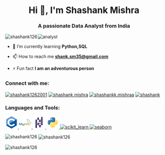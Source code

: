 <h1 align="center">Hi 👋, I'm Shashank Mishra</h1>
<h3 align="center">A passionate Data Analyst from India</h3>

<img align="right" alt="analyst" width="400" src="https://www.google.com/url?sa=i&url=https%3A%2F%2Fgifer.com%2Fen%2Fgifs%2Fanalyst&psig=AOvVaw3IgNl-GwqMNGxOWOqxayi3&ust=1696245469370000&source=images&cd=vfe&opi=89978449&ved=0CBEQjRxqFwoTCKiHiPfc1IEDFQAAAAAdAAAAABAQ"> 

<p align="left"> <img src="https://komarev.com/ghpvc/?username=shashank126&label=Profile%20views&color=0e75b6&style=flat" alt="shashank126" /> </p>

- 🌱 I’m currently learning **Python,SQL**

- 📫 How to reach me **shank.sm35@gmail.com**

- ⚡ Fun fact **I am an adventurous person**

<h3 align="left">Connect with me:</h3>
<p align="left">
<a href="https://twitter.com/shashank1262001" target="blank"><img align="center" src="https://raw.githubusercontent.com/rahuldkjain/github-profile-readme-generator/master/src/images/icons/Social/twitter.svg" alt="shashank1262001" height="30" width="40" /></a>
<a href="https://linkedin.com/in/shashank mishra" target="blank"><img align="center" src="https://raw.githubusercontent.com/rahuldkjain/github-profile-readme-generator/master/src/images/icons/Social/linked-in-alt.svg" alt="shashank mishra" height="30" width="40" /></a>
<a href="https://instagram.com/shashankk.mishraa" target="blank"><img align="center" src="https://raw.githubusercontent.com/rahuldkjain/github-profile-readme-generator/master/src/images/icons/Social/instagram.svg" alt="shashankk.mishraa" height="30" width="40" /></a>
<a href="https://kaggle.com/shashank" target="blank"><img align="center" src="https://raw.githubusercontent.com/rahuldkjain/github-profile-readme-generator/master/src/images/icons/Social/kaggle.svg" alt="shashank" height="30" width="40" /></a>
</p>

<h3 align="left">Languages and Tools:</h3>
<p align="left"> <a href="https://www.cprogramming.com/" target="_blank" rel="noreferrer"> <img src="https://raw.githubusercontent.com/devicons/devicon/master/icons/c/c-original.svg" alt="c" width="40" height="40"/> </a> <a href="https://www.mysql.com/" target="_blank" rel="noreferrer"> <img src="https://raw.githubusercontent.com/devicons/devicon/master/icons/mysql/mysql-original-wordmark.svg" alt="mysql" width="40" height="40"/> </a> <a href="https://pandas.pydata.org/" target="_blank" rel="noreferrer"> <img src="https://raw.githubusercontent.com/devicons/devicon/2ae2a900d2f041da66e950e4d48052658d850630/icons/pandas/pandas-original.svg" alt="pandas" width="40" height="40"/> </a> <a href="https://www.python.org" target="_blank" rel="noreferrer"> <img src="https://raw.githubusercontent.com/devicons/devicon/master/icons/python/python-original.svg" alt="python" width="40" height="40"/> </a> <a href="https://scikit-learn.org/" target="_blank" rel="noreferrer"> <img src="https://upload.wikimedia.org/wikipedia/commons/0/05/Scikit_learn_logo_small.svg" alt="scikit_learn" width="40" height="40"/> </a> <a href="https://seaborn.pydata.org/" target="_blank" rel="noreferrer"> <img src="https://seaborn.pydata.org/_images/logo-mark-lightbg.svg" alt="seaborn" width="40" height="40"/> </a> </p>

<p><img align="left" src="https://github-readme-stats.vercel.app/api/top-langs?username=shashank126&show_icons=true&locale=en&layout=compact" alt="shashank126" /></p>

<p>&nbsp;<img align="center" src="https://github-readme-stats.vercel.app/api?username=shashank126&show_icons=true&locale=en" alt="shashank126" /></p>

<p><img align="center" src="https://github-readme-streak-stats.herokuapp.com/?user=shashank126&" alt="shashank126" /></p>
